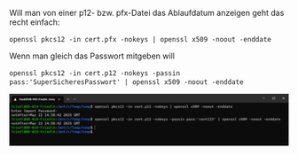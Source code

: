 Will man von einer p12- bzw. pfx-Datei das Ablaufdatum anzeigen geht das recht einfach:

```console
openssl pkcs12 -in cert.pfx -nokeys | openssl x509 -noout -enddate
```

Wenn man gleich das Passwort mitgeben will

```console
openssl pkcs12 -in cert.p12 -nokeys -passin pass:'SuperSicheresPasswort' | openssl x509 -noout -enddate
```
![p12 Enddatum anzeigen](https://github.com/friedlandreas/Guides/blob/6a45284c394a9db616063abca1b22faede1e371f/images/p12-enddatum-anzeigen.PNG)
